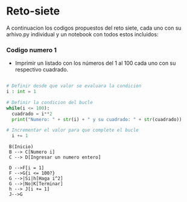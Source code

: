 # Reto-siete

A continuacion los codigos propuestos del reto siete, cada uno con su arhivo.py individual y un notebook con todos estos incluidos:

### Codigo numero 1

- Imprimir un listado con los números del 1 al 100 cada uno con su respectivo cuadrado.

```Python

# Definir desde que valor se evaluara la condicion
i : int = 1

# Definir la condicion del bucle
while(i <= 100):
  cuadrado = i**2
  print("Numero: " + str(i) + " y su cuadrado: " + str(cuadrado))

# Incrementar el valor para que complete el bucle
  i += 1
```

```Mermaid
 B(Inicio)
 B --> C[Numero i]
 C --> D[Ingresar un numero entero]
 
 D -->F[i = 1]
 F -->G{i <= 100?}
 G -->|Si|h[Haga i^2]
 G -->|No|K[Terminar]
 h --> J[i += 1]
 J-->G
```
 

